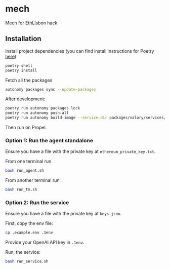 # mech
Mech for EthLisbon hack

## Installation

Install project dependencies (you can find install instructions for Poetry [here](https://python-poetry.org/docs/)):
```bash
poetry shell
poetry install
```

Fetch all the packages
```bash
autonomy packages sync --update-packages
```

After development:
```bash
poetry run autonomy packages lock
poetry run autonomy push-all
poetry run autonomy build-image --service-dir packages/valory/services/mech
```

Then run on Propel.

### Option 1: Run the agent standalone

Ensure you have a file with the private key at `ethereum_private_key.txt`.

From one terminal run
```bash
bash run_agent.sh
```

From another terminal run
```bash
bash run_tm.sh
```

### Option 2: Run the service

Ensure you have a file with the private key at `keys.json`.

First, copy the env file:
```bash
cp .example.env .1env
```

Provide your OpenAI API key in `.1env`.

Run, the service:
```bash
bash run_service.sh
```
